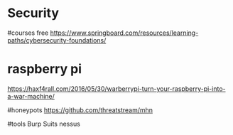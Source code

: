 # Security

#courses free
https://www.springboard.com/resources/learning-paths/cybersecurity-foundations/



# raspberry pi 
https://haxf4rall.com/2016/05/30/warberrypi-turn-your-raspberry-pi-into-a-war-machine/

#honeypots
https://github.com/threatstream/mhn

#tools
Burp Suits
nessus

